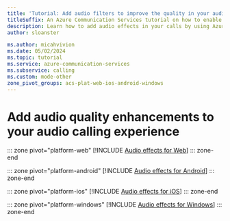 ```yaml
---
title: 'Tutorial: Add audio filters to improve the quality in your audio calling experience'
titleSuffix: An Azure Communication Services tutorial on how to enable advanced audio filters
description: Learn how to add audio effects in your calls by using Azure Communication Services.
author: sloanster

ms.author: micahvivion
ms.date: 05/02/2024
ms.topic: tutorial
ms.service: azure-communication-services
ms.subservice: calling
ms.custom: mode-other
zone_pivot_groups: acs-plat-web-ios-android-windows
---
```


# Add audio quality enhancements to your audio calling experience

::: zone pivot="platform-web"
[!INCLUDE [Audio effects for Web](./includes/web.md)]
::: zone-end

::: zone pivot="platform-android"
[!INCLUDE [Audio effects for Android](./includes/android.md)]
::: zone-end

::: zone pivot="platform-ios"
[!INCLUDE [Audio effects for iOS](./includes/ios.md)]
::: zone-end

::: zone pivot="platform-windows"
[!INCLUDE [Audio effects for Windows](./includes/windows.md)]
::: zone-end
